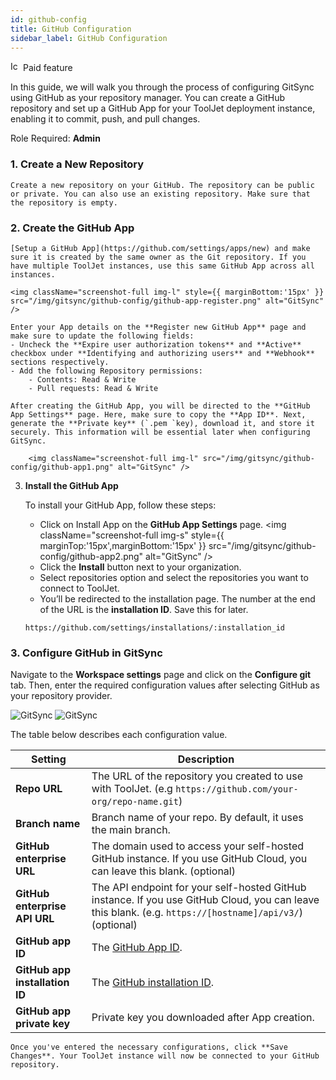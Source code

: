 ```yaml
---
id: github-config
title: GitHub Configuration
sidebar_label: GitHub Configuration
---
```

<div className="badge badge--primary heading-badge">   
  <img 
    src="/img/badge-icons/premium.svg" 
    alt="Icon" 
    width="16" 
    height="16" 
  />
 <span>Paid feature</span>
</div>

In this guide, we will walk you through the process of configuring GitSync using GitHub as your repository manager. You can create a GitHub repository and set up a GitHub App for your ToolJet deployment instance, enabling it to commit, push, and pull changes.


Role Required: **Admin**

### 1. **Create a New Repository** 
    Create a new repository on your GitHub. The repository can be public or private. You can also use an existing repository. Make sure that the repository is empty.

### 2. **Create the GitHub App**
    [Setup a GitHub App](https://github.com/settings/apps/new) and make sure it is created by the same owner as the Git repository. If you have multiple ToolJet instances, use this same GitHub App across all instances. 

    <img className="screenshot-full img-l" style={{ marginBottom:'15px' }} src="/img/gitsync/github-config/github-app-register.png" alt="GitSync" />

    Enter your App details on the **Register new GitHub App** page and make sure to update the following fields:
    - Uncheck the **Expire user authorization tokens** and **Active** checkbox under **Identifying and authorizing users** and **Webhook** sections respectively.
    - Add the following Repository permissions:
        - Contents: Read & Write
        - Pull requests: Read & Write

    After creating the GitHub App, you will be directed to the **GitHub App Settings** page. Here, make sure to copy the **App ID**. Next, generate the **Private key** (`.pem `key), download it, and store it securely. This information will be essential later when configuring GitSync.

        <img className="screenshot-full img-l" src="/img/gitsync/github-config/github-app1.png" alt="GitSync" />

3. **Install the GitHub App** <br/>
    
    To install your GitHub App, follow these steps:

    - Click on Install App on the **GitHub App Settings** page.
    <img className="screenshot-full img-s" style={{ marginTop:'15px',marginBottom:'15px' }}  src="/img/gitsync/github-config/github-app2.png" alt="GitSync" />
    - Click the **Install** button next to your organization.
    - Select repositories option and select the repositories you want to connect to ToolJet.
    - You’ll be redirected to the installation page. The number at the end of the URL is the **installation ID**. Save this for later.

    ```
    https://github.com/settings/installations/:installation_id
    ```

### 3. Configure GitHub in GitSync 

Navigate to the **Workspace settings** page and click on the **Configure git** tab. Then, enter the required configuration values after selecting GitHub as your repository provider.

<div style={{ display:"flex", justifyContent:"left", gap:"1rem", marginTop:'15px', marginBottom:'15px' }}>
<img className="screenshot-full img-s" src="/img/gitsync/github-config/github-form1.png" alt="GitSync" />

<img className="screenshot-full img-s" src="/img/gitsync/github-config/github-form2.png" alt="GitSync" />
</div>

The table below describes each configuration value.

| **Setting**                    | **Description**                                                                                                                                   |
|-------------------------------|-----------------------------------------------------------------------------------------------------------------------------------------------------|
| **Repo URL**              | The URL of the repository you created to use with ToolJet. (e.g `https://github.com/your-org/repo-name.git`)                                          |
| **Branch name**         | Branch name of your repo. By default, it uses the main branch.                                                                                      |
| **GitHub enterprise URL**             |    The domain used to access your self-hosted GitHub instance. If you use GitHub Cloud, you can leave this blank. (optional)                                                                                          |
| **GitHub enterprise API URL**     |  The API endpoint for your self-hosted GitHub instance.  If you use GitHub Cloud, you can leave this blank. (e.g. `https://[hostname]/api/v3/`)(optional)                            |
| **GitHub app ID**                    | The [GitHub App ID](https://docs.github.com/en/developers/apps/identifying-and-authorizing-users-for-github-apps#authenticating-with-a-github-app). |
| **GitHub app installation ID**           | The [GitHub installation ID](https://docs.github.com/en/developers/apps/managing-github-apps/installing-github-apps#installing-a-github-app).    |
| **GitHub app private key**           | Private key you downloaded after App creation.                                                                                                                    |

    Once you've entered the necessary configurations, click **Save Changes**. Your ToolJet instance will now be connected to your GitHub repository.